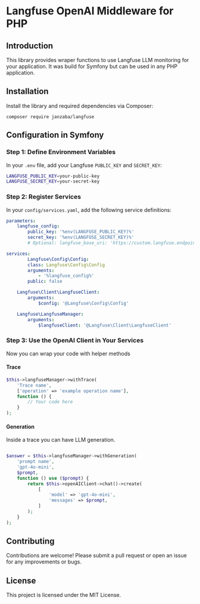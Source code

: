 # Langfuse OpenAI Middleware for PHP

## Introduction

This library provides wraper functions to use Langfuse LLM monitoring for your application. 
It was build for Symfony but can be used in any PHP application.

## Installation

Install the library and required dependencies via Composer:

```
composer require janzaba/langfuse
```

## Configuration in Symfony

### Step 1: Define Environment Variables

In your `.env` file, add your Langfuse `PUBLIC_KEY` and `SECRET_KEY`:

```bash
LANGFUSE_PUBLIC_KEY=your-public-key
LANGFUSE_SECRET_KEY=your-secret-key
```

### Step 2: Register Services

In your `config/services.yaml`, add the following service definitions:

```yaml
parameters:
    langfuse_config:
        public_key: '%env(LANGFUSE_PUBLIC_KEY)%'
        secret_key: '%env(LANGFUSE_SECRET_KEY)%'
        # Optional: langfuse_base_uri: 'https://custom.langfuse.endpoint/'

services:
        Langfuse\Config\Config:
        class: Langfuse\Config\Config
        arguments:
            - '%langfuse_config%'
        public: false

    Langfuse\Client\LangfuseClient:
        arguments:
            $config: '@Langfuse\Config\Config'

    Langfuse\LangfuseManager:
        arguments:
            $langfuseClient: '@Langfuse\Client\LangfuseClient'
```

### Step 3: Use the OpenAI Client in Your Services

Now you can wrap your code with helper methods

#### Trace

```php
$this->langfuseManager->withTrace(
    'Trace name',
    ['operation' => 'example operation name'],
    function () {
        // Your code here
    }
);
```

#### Generation

Inside a trace you can have LLM generation.

```php

$answer = $this->langfuseManager->withGeneration(
    'prompt name', 
    'gpt-4o-mini', 
    $prompt, 
    function () use ($prompt) {
        return $this->openAIClient->chat()->create(
            [
                'model' => 'gpt-4o-mini',
                'messages' => $prompt,
            ]
        );
    }
);
```

## Contributing

Contributions are welcome! Please submit a pull request or open an issue for any improvements or bugs.

## License

This project is licensed under the MIT License.

